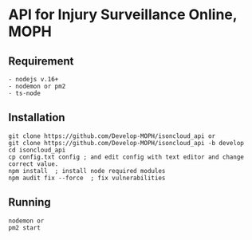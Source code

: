 # API for Injury Surveillance Online, MOPH

## Requirement
```
- nodejs v.16+
- nodemon or pm2
- ts-node
```

## Installation
```
git clone https://github.com/Develop-MOPH/isoncloud_api or 
git clone https://github.com/Develop-MOPH/isoncloud_api -b develop
cd isoncloud_api
cp config.txt config ; and edit config with text editor and change correct value.
npm install  ; install node required modules
npm audit fix --force  ; fix vulnerabilities
```

## Running
```
nodemon or
pm2 start 
```
